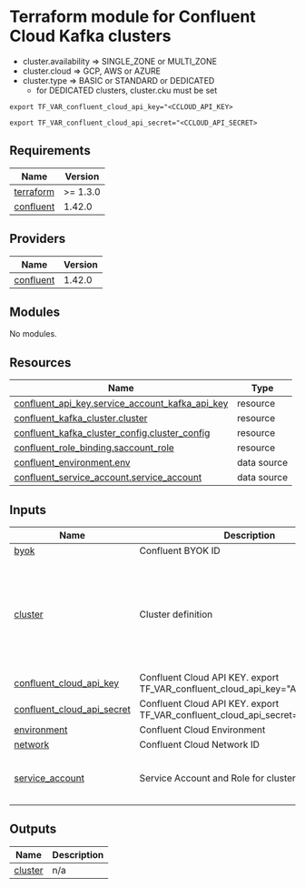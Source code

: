 # Terraform module for Confluent Cloud Kafka clusters 

- cluster.availability => SINGLE_ZONE or MULTI_ZONE 
- cluster.cloud => GCP, AWS or AZURE 
- cluster.type => BASIC or STANDARD or DEDICATED
  - for DEDICATED clusters, cluster.cku must be set

`export TF_VAR_confluent_cloud_api_key="<CCLOUD_API_KEY>`  

`export TF_VAR_confluent_cloud_api_secret="<CCLOUD_API_SECRET>`  


<!-- BEGIN_TF_DOCS -->
## Requirements

| Name | Version |
|------|---------|
| <a name="requirement_terraform"></a> [terraform](#requirement\_terraform) | >= 1.3.0 |
| <a name="requirement_confluent"></a> [confluent](#requirement\_confluent) | 1.42.0 |

## Providers

| Name | Version |
|------|---------|
| <a name="provider_confluent"></a> [confluent](#provider\_confluent) | 1.42.0 |

## Modules

No modules.

## Resources

| Name | Type |
|------|------|
| [confluent_api_key.service_account_kafka_api_key](https://registry.terraform.io/providers/confluentinc/confluent/1.42.0/docs/resources/api_key) | resource |
| [confluent_kafka_cluster.cluster](https://registry.terraform.io/providers/confluentinc/confluent/1.42.0/docs/resources/kafka_cluster) | resource |
| [confluent_kafka_cluster_config.cluster_config](https://registry.terraform.io/providers/confluentinc/confluent/1.42.0/docs/resources/kafka_cluster_config) | resource |
| [confluent_role_binding.saccount_role](https://registry.terraform.io/providers/confluentinc/confluent/1.42.0/docs/resources/role_binding) | resource |
| [confluent_environment.env](https://registry.terraform.io/providers/confluentinc/confluent/1.42.0/docs/data-sources/environment) | data source |
| [confluent_service_account.service_account](https://registry.terraform.io/providers/confluentinc/confluent/1.42.0/docs/data-sources/service_account) | data source |

## Inputs

| Name | Description | Type | Default | Required |
|------|-------------|------|---------|:--------:|
| <a name="input_byok"></a> [byok](#input\_byok) | Confluent BYOK ID | `string` | `""` | no |
| <a name="input_cluster"></a> [cluster](#input\_cluster) | Cluster definition | <pre>object({<br>    display_name = string<br>    availability = string<br>    cloud        = string<br>    region       = string<br>    type         = string<br>    cku          = optional(string)<br>    config       = optional(map(string))<br>  })</pre> | n/a | yes |
| <a name="input_confluent_cloud_api_key"></a> [confluent\_cloud\_api\_key](#input\_confluent\_cloud\_api\_key) | Confluent Cloud API KEY. export TF\_VAR\_confluent\_cloud\_api\_key="API\_KEY" | `string` | n/a | yes |
| <a name="input_confluent_cloud_api_secret"></a> [confluent\_cloud\_api\_secret](#input\_confluent\_cloud\_api\_secret) | Confluent Cloud API KEY. export TF\_VAR\_confluent\_cloud\_api\_secret="API\_SECRET" | `string` | n/a | yes |
| <a name="input_environment"></a> [environment](#input\_environment) | Confluent Cloud Environment | `string` | n/a | yes |
| <a name="input_network"></a> [network](#input\_network) | Confluent Cloud Network ID | `string` | `""` | no |
| <a name="input_service_account"></a> [service\_account](#input\_service\_account) | Service Account and Role for cluster management. | <pre>object({<br>      name = string<br>      role = string<br>    })</pre> | n/a | yes |

## Outputs

| Name | Description |
|------|-------------|
| <a name="output_cluster"></a> [cluster](#output\_cluster) | n/a |
<!-- END_TF_DOCS -->